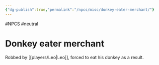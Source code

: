 ```yaml
---
{"dg-publish":true,"permalink":"/npcs/misc/donkey-eater-merchant/"}
---
```


#NPCS #neutral
# Donkey eater merchant

Robbed by [[players/Leo\|Leo]], forced to eat his donkey as a result.